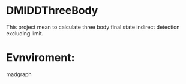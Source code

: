 # DMIDDThreeBody
This project mean to calculate three body final state indirect detection 
excluding limit.

# Evnviroment:

madgraph
